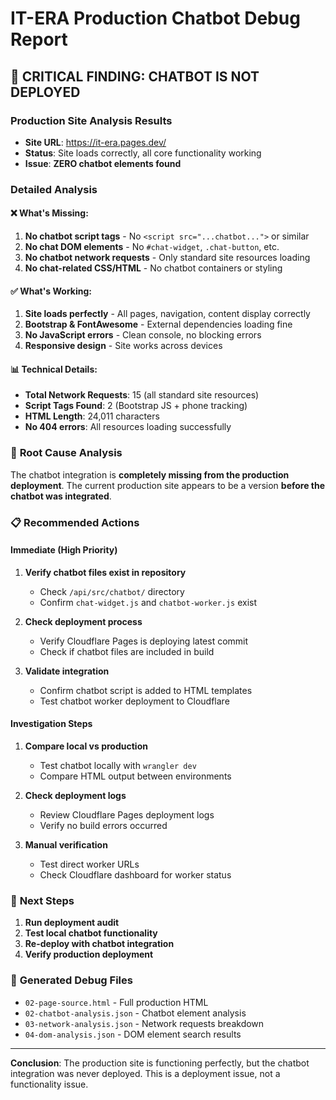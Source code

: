 # IT-ERA Production Chatbot Debug Report

## 🚨 **CRITICAL FINDING: CHATBOT IS NOT DEPLOYED**

### Production Site Analysis Results
- **Site URL**: https://it-era.pages.dev/
- **Status**: Site loads correctly, all core functionality working
- **Issue**: **ZERO chatbot elements found**

### Detailed Analysis

#### ❌ **What's Missing:**
1. **No chatbot script tags** - No `<script src="...chatbot...">` or similar
2. **No chat DOM elements** - No `#chat-widget`, `.chat-button`, etc.
3. **No chatbot network requests** - Only standard site resources loading
4. **No chat-related CSS/HTML** - No chatbot containers or styling

#### ✅ **What's Working:**
1. **Site loads perfectly** - All pages, navigation, content display correctly
2. **Bootstrap & FontAwesome** - External dependencies loading fine
3. **No JavaScript errors** - Clean console, no blocking errors
4. **Responsive design** - Site works across devices

#### 📊 **Technical Details:**
- **Total Network Requests**: 15 (all standard site resources)
- **Script Tags Found**: 2 (Bootstrap JS + phone tracking)
- **HTML Length**: 24,011 characters
- **No 404 errors**: All resources loading successfully

### 🎯 **Root Cause Analysis**

The chatbot integration is **completely missing from the production deployment**. The current production site appears to be a version **before the chatbot was integrated**.

### 📋 **Recommended Actions**

#### **Immediate (High Priority)**
1. **Verify chatbot files exist in repository**
   - Check `/api/src/chatbot/` directory
   - Confirm `chat-widget.js` and `chatbot-worker.js` exist

2. **Check deployment process**
   - Verify Cloudflare Pages is deploying latest commit
   - Check if chatbot files are included in build

3. **Validate integration**
   - Confirm chatbot script is added to HTML templates
   - Test chatbot worker deployment to Cloudflare

#### **Investigation Steps**
1. **Compare local vs production**
   - Test chatbot locally with `wrangler dev`
   - Compare HTML output between environments

2. **Check deployment logs**
   - Review Cloudflare Pages deployment logs
   - Verify no build errors occurred

3. **Manual verification**
   - Test direct worker URLs
   - Check Cloudflare dashboard for worker status

### 🔧 **Next Steps**

1. **Run deployment audit**
2. **Test local chatbot functionality** 
3. **Re-deploy with chatbot integration**
4. **Verify production deployment**

### 📁 **Generated Debug Files**
- `02-page-source.html` - Full production HTML
- `02-chatbot-analysis.json` - Chatbot element analysis
- `03-network-analysis.json` - Network requests breakdown
- `04-dom-analysis.json` - DOM element search results

---

**Conclusion**: The production site is functioning perfectly, but the chatbot integration was never deployed. This is a deployment issue, not a functionality issue.